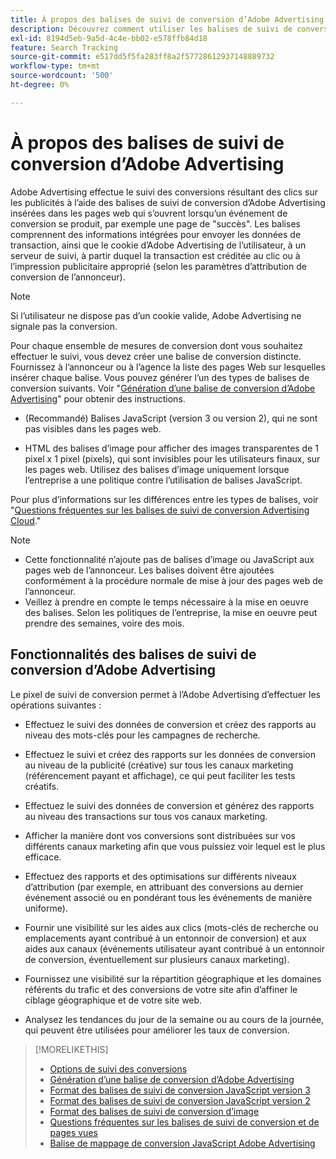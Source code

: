 ```yaml
---
title: À propos des balises de suivi de conversion d’Adobe Advertising
description: Découvrez comment utiliser les balises de suivi de conversion d’Adobe Advertising.
exl-id: 8194d5eb-9a5d-4c4e-bb02-e578ffb84d18
feature: Search Tracking
source-git-commit: e517dd5f5fa283ff8a2f57728612937148889732
workflow-type: tm+mt
source-wordcount: '500'
ht-degree: 0%

---
```


# À propos des balises de suivi de conversion d’Adobe Advertising

Adobe Advertising effectue le suivi des conversions résultant des clics sur les publicités à l’aide des balises de suivi de conversion d’Adobe Advertising insérées dans les pages web qui s’ouvrent lorsqu’un événement de conversion se produit, par exemple une page de &quot;succès&quot;. Les balises comprennent des informations intégrées pour envoyer les données de transaction, ainsi que le cookie d’Adobe Advertising de l’utilisateur, à un serveur de suivi, à partir duquel la transaction est créditée au clic ou à l’impression publicitaire approprié (selon les paramètres d’attribution de conversion de l’annonceur).

>[!NOTE]
>
>Si l’utilisateur ne dispose pas d’un cookie valide, Adobe Advertising ne signale pas la conversion.

Pour chaque ensemble de mesures de conversion dont vous souhaitez effectuer le suivi, vous devez créer une balise de conversion distincte. Fournissez à l’annonceur ou à l’agence la liste des pages Web sur lesquelles insérer chaque balise. Vous pouvez générer l’un des types de balises de conversion suivants. Voir &quot;[Génération d’une balise de conversion d’Adobe Advertising](/help/search-social-commerce/tools/conversion-tag-generate.md)&quot; pour obtenir des instructions.

* (Recommandé) Balises JavaScript (version 3 ou version 2), qui ne sont pas visibles dans les pages web.

* HTML des balises d’image pour afficher des images transparentes de 1 pixel x 1 pixel (pixels), qui sont invisibles pour les utilisateurs finaux, sur les pages web. Utilisez des balises d’image uniquement lorsque l’entreprise a une politique contre l’utilisation de balises JavaScript.

Pour plus d’informations sur les différences entre les types de balises, voir &quot;[Questions fréquentes sur les balises de suivi de conversion Advertising Cloud](/help/search-social-commerce/tracking/faqs-conversion-page-view-tracking-tags.md).&quot;

>[!NOTE]
>
>* Cette fonctionnalité n’ajoute pas de balises d’image ou JavaScript aux pages web de l’annonceur. Les balises doivent être ajoutées conformément à la procédure normale de mise à jour des pages web de l’annonceur.
>* Veillez à prendre en compte le temps nécessaire à la mise en oeuvre des balises. Selon les politiques de l’entreprise, la mise en oeuvre peut prendre des semaines, voire des mois.

## Fonctionnalités des balises de suivi de conversion d’Adobe Advertising

Le pixel de suivi de conversion permet à l’Adobe Advertising d’effectuer les opérations suivantes :

* Effectuez le suivi des données de conversion et créez des rapports au niveau des mots-clés pour les campagnes de recherche.

* Effectuez le suivi et créez des rapports sur les données de conversion au niveau de la publicité (créative) sur tous les canaux marketing (référencement payant et affichage), ce qui peut faciliter les tests créatifs.

* Effectuez le suivi des données de conversion et générez des rapports au niveau des transactions sur tous vos canaux marketing.

* Afficher la manière dont vos conversions sont distribuées sur vos différents canaux marketing afin que vous puissiez voir lequel est le plus efficace.

* Effectuez des rapports et des optimisations sur différents niveaux d’attribution (par exemple, en attribuant des conversions au dernier événement associé ou en pondérant tous les événements de manière uniforme).

* Fournir une visibilité sur les aides aux clics (mots-clés de recherche ou emplacements ayant contribué à un entonnoir de conversion) et aux aides aux canaux (événements utilisateur ayant contribué à un entonnoir de conversion, éventuellement sur plusieurs canaux marketing).

* Fournissez une visibilité sur la répartition géographique et les domaines référents du trafic et des conversions de votre site afin d’affiner le ciblage géographique et de votre site web.

* Analysez les tendances du jour de la semaine ou au cours de la journée, qui peuvent être utilisées pour améliorer les taux de conversion.

>[!MORELIKETHIS]
>
>* [Options de suivi des conversions](conversion-tracking-about.md)
>* [Génération d’une balise de conversion d’Adobe Advertising](/help/search-social-commerce/tools/conversion-tag-generate.md)
>* [Format des balises de suivi de conversion JavaScript version 3](format-conversion-tag-jsv3.md)
>* [Format des balises de suivi de conversion JavaScript version 2](format-conversion-tag-jsv2.md)
>* [Format des balises de suivi de conversion d’image](format-conversion-tag-image.md)
>* [Questions fréquentes sur les balises de suivi de conversion et de pages vues](faqs-conversion-page-view-tracking-tags.md)
>* [Balise de mappage de conversion JavaScript Adobe Advertising](/help/search-social-commerce/tracking/itp-conversion-mapping-tag.md)
